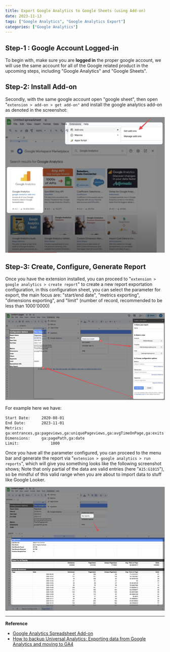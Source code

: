 ```yaml
---
title: Export Google Analytics to Google Sheets (using Add-on)
date: 2023-11-13
tags: ["Google Analytics", "Google Analytics Export"]
categories: ["Google Analytics"]
---
```



## Step-1 : Google Account Logged-in
To begin with, make sure you are **logged in** the proper google account, we will use the same account for all of the Google related product in the upcoming steps, including "Google Analytics" and "Google Sheets".

## Step-2: Install Add-on
Secondly, with the same google account open "google sheet", then open "`extension > add-on > get add-on"` and install the google analytics add-on as denoted in the screenshot:

![2023.11.13 - 132915](2023.11.13%20-%20132915.jpg)

## Step-3: Create, Configure, Generate Report
Once you have the extension installed, you can proceed to "`extension > google analytics > create report`" to create a new report exportation configuration, in this configuration sheet, you can select the parameter for export, the main focus are: "start/end date", "metrics exporting", "dimensions exporting", and "limit" (number of record, recommended to be less than 1000'0000)

![2023.11.13 - 133746](2023.11.13%20-%20133746.jpg)

For example here we have:
```
Start Date:	    2020-08-01
End Date:	    2023-11-01
Metrics:	    ga:entrances,ga:pageviews,ga:uniquePageviews,ga:avgTimeOnPage,ga:exits
Dimensions:	    ga:pagePath,ga:date
Limit:	            1000
```

Once you have all the parameter configured, you can proceed to the menu bar and generate the report via "`extension > google analytics > run reports`", which will give you something looks like the following screenshot shows; Note that only partial of the data are valid entries (here "`A15:G1015`"), so be mindful of this valid range when you are about to import data to stuff like Google Looker.


![2023.11.13 - 134039](2023.11.13%20-%20134039.jpg)

---
**Reference**
- [Google Analytics Spreadsheet Add-on](https://developers.google.com/analytics/solutions/google-analytics-spreadsheet-add-on)
- [How to backup Universal Analytics: Exporting data from Google Analytics and moving to GA4](https://youtu.be/WGIe_HgIdBg?si=8Z6IWZ-XEMi0_nKY)